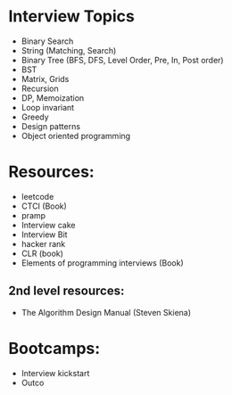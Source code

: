# Interview Topics
* Binary Search
* String (Matching, Search)
* Binary Tree (BFS, DFS, Level Order, Pre, In, Post order)
* BST
* Matrix, Grids
* Recursion
* DP, Memoization
* Loop invariant
* Greedy
* Design patterns
* Object oriented programming

# Resources: 
* leetcode
* CTCI (Book)
* pramp
* Interview cake
* Interview Bit
* hacker rank 
* CLR (book)
* Elements of programming interviews (Book)

## 2nd level resources:
* The Algorithm Design Manual (Steven Skiena)

# Bootcamps: 
* Interview kickstart
* Outco

